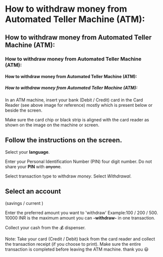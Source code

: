 # How to withdraw money from Automated Teller Machine (ATM):
## How to withdraw money from Automated Teller Machine (ATM):
### How to withdraw money from Automated Teller Machine (ATM):
#### How to withdraw money from Automated Teller Machine (ATM):
##### How to withdraw money from Automated Teller Machine (ATM):

In an ATM machine, insert your bank (Debit / Credit) card in the Card Reader (see above image for reference) mostly which is present below or beside the screen.

Make sure the card chip or black strip is aligned with the card reader as shown on the image on the machine or screen.
        
Follow the instructions on the screen.
------------------------------------------------------------------------------------------------------
Select your __language__.

Enter your Personal Identification Number (PIN) four digit number.
Do not share your **PIN** with ~~anyone~~.

Select transaction type to withdraw _money_.
Select *Withdrawal*.

## Select an account 
(savings / current )

Enter the preferred amount you want to 'withdraw'
Example:100 / 200 / 500.
10000 INR is the maximum amount you can **-withdraw-** in one transaction.

Collect your cash from the 💰 dispenser.

Note: Take your card (Credit / Debit) back from the card reader and collect the transaction receipt (if you choose to print). Make sure the entire transaction is completed before leaving the ATM machine.
thank you 😃
